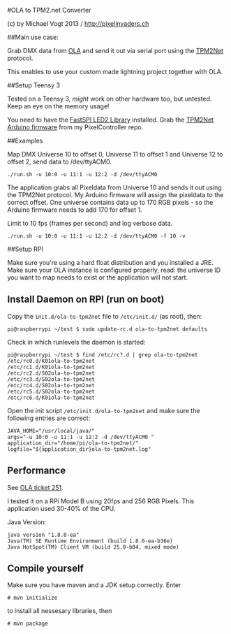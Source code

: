 #OLA to TPM2.net Converter

(c) by Michael Vogt 2013 / http://pixelinvaders.ch

##Main use case:

Grab DMX data from [OLA](http://www.opendmx.net/index.php/Open_Lighting_Architecture) and send it out via serial port using
the [TPM2Net](http://www.ledstyles.de/ftopic18969.html) protocol.

This enables to use your custom made lightning project together with OLA.


##Setup Teensy 3

Tested on a Teensy 3, *might* work on other hardware too, but untested. Keep an eye on the memory usage!

You need to have the [FastSPI LED2 Library](https://code.google.com/p/fastspi/downloads/list) installed. Grab the [TPM2Net Arduino firmware](https://github.com/neophob/PixelController/tree/develop/integration/ArduinoFw/tpm2serial) from my PixelController repo.


##Examples

Map DMX Universe 10 to offset 0, Universe 11 to offset 1 and Universe 12 to offset 2, send data to /dev/ttyACM0.

	./run.sh -u 10:0 -u 11:1 -u 12:2 -d /dev/ttyACM0 
	
The application grabs all Pixeldata from Universe 10 and sends it out using the TPM2Net protocol. My Arduino firmware will assign the pixeldata to the correct offset. One universe contains data up to 170 RGB pixels - so the Arduino firmware needs to add 170 for offset 1.

Limit to 10 fps (frames per second) and log verbose data.

	./run.sh -u 10:0 -u 11:1 -u 12:2 -d /dev/ttyACM0 -f 10 -v


##Setup RPI

Make sure you're using a hard float distribution and you installed a JRE.
Make sure your OLA instance is configured properly, read: the universe ID you want to map needs to exist or the application will not start.

## Install Daemon on RPI (run on boot)

Copy the `init.d/ola-to-tpm2net` file to `/etc/init.d/` (as root), then:

	pi@raspberrypi ~/test $ sudo update-rc.d ola-to-tpm2net defaults

	
Check in which runlevels the daemon is started:

	pi@raspberrypi ~/test $ find /etc/rc?.d | grep ola-to-tpm2net
	/etc/rc0.d/K01ola-to-tpm2net
	/etc/rc1.d/K01ola-to-tpm2net
	/etc/rc2.d/S02ola-to-tpm2net
	/etc/rc3.d/S02ola-to-tpm2net
	/etc/rc4.d/S02ola-to-tpm2net
	/etc/rc5.d/S02ola-to-tpm2net
	/etc/rc6.d/K01ola-to-tpm2net
	
Open the init script `/etc/init.d/ola-to-tpm2net` and make sure the following entries are correct:

	JAVA_HOME="/usr/local/java/"
	args="-u 10:0 -u 11:1 -u 12:2 -d /dev/ttyACM0 "
	application_dir="/home/pi/ola-to-tpm2net/"
	logfile="${application_dir}ola-to-tpm2net.log"

	
## Performance

See [OLA ticket 251](https://code.google.com/p/open-lighting/issues/detail?id=251).

I tested it on a RPi Model B using 20fps and 256 RGB Pixels. This application used 30-40% of the CPU.

Java Version:

	java version "1.8.0-ea"
	Java(TM) SE Runtime Environment (build 1.8.0-ea-b36e)
	Java HotSpot(TM) Client VM (build 25.0-b04, mixed mode)

## Compile yourself

Make sure you have maven and a JDK setup correctly. Enter

	# mvn initialize

to install all nessesary libraries, then

    # mvn package



